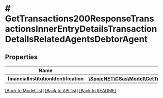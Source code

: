 # # GetTransactions200ResponseTransactionsInnerEntryDetailsTransactionDetailsRelatedAgentsDebtorAgent

## Properties

Name | Type | Description | Notes
------------ | ------------- | ------------- | -------------
**financialInstitutionIdentification** | [**\SpojeNET\CSas\Model\GetTransactions200ResponseTransactionsInnerEntryDetailsTransactionDetailsRelatedAgentsDebtorAgentFinancialInstitutionIdentification**](GetTransactions200ResponseTransactionsInnerEntryDetailsTransactionDetailsRelatedAgentsDebtorAgentFinancialInstitutionIdentification.md) |  | [optional]

[[Back to Model list]](../../README.md#models) [[Back to API list]](../../README.md#endpoints) [[Back to README]](../../README.md)
